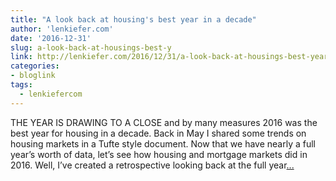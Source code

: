 ```yaml
---
title: "A look back at housing's best year in a decade"
author: 'lenkiefer.com'
date: '2016-12-31'
slug: a-look-back-at-housings-best-y
link: http://lenkiefer.com/2016/12/31/a-look-back-at-housings-best-year-in-a-decade/
categories:
- bloglink
tags:
  - lenkiefercom
---
```


THE YEAR IS DRAWING TO A CLOSE and by many measures 2016 was the best year for housing in a decade. Back in May I shared some trends on housing markets in a Tufte style document. Now that we have nearly a full year’s worth of data, let’s see how housing and mortgage markets did in 2016. Well, I’ve created a retrospective looking back at the full year[... <i class="fas fa-external-link-alt"></i>](http://lenkiefer.com/2016/12/31/a-look-back-at-housings-best-year-in-a-decade/)

